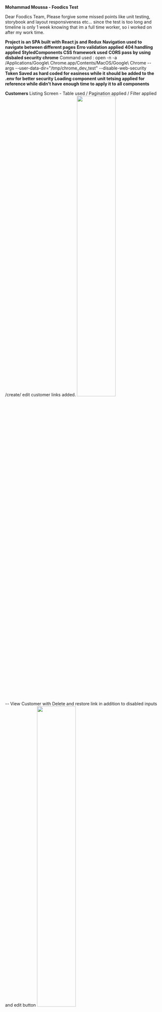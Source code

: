 **Mohammad Moussa - Foodics Test**

Dear Foodics Team, Please forgive some missed points like unit testing, storybook and layout responsiveness etc... since the test is too long and timeline is only 1 week knowing that im a full time worker, so i worked on after my work time.


**Project is an SPA built with React js and Redux**
**Navigation used to navigate between different pages**
**Erro validation applied**
**404 handling applied**
**StyledComponents CSS framework used**
**CORS pass by using disbaled security chrome**
Command used : open -n -a /Applications/Google\ Chrome.app/Contents/MacOS/Google\ Chrome --args --user-data-dir="/tmp/chrome_dev_test" --disable-web-security
**Token Saved as hard coded for easiness while it should be added to the .env for better security**
**Loading component unit tetsing applied for reference while didn't have enough time to apply it to all components**

**Customers**
Listing Screen - Table used / Pagination applied / Filter applied /create/ edit customer links added.
<img src="https://github.com/mohmmadmoussa1988/foodics_test/blob/master/readme/customers_list.png" width="50%">

-- View Customer with Delete and restore link in addition to disabled inputs and edit button
<img src="https://github.com/mohmmadmoussa1988/foodics_test/blob/master/readme/view_customer.png" width="50%">

-- Edit Customer
<img src="https://github.com/mohmmadmoussa1988/foodics_test/blob/master/readme/edit_customer.png" width="50%">

-- Add New Customer
<img src="https://github.com/mohmmadmoussa1988/foodics_test/blob/master/readme/add_new_customer.png" width="50%">


**Products**
Listing Screen - Table used / Pagination applied / Filter applied /create/ edit Products links added.
<img src="https://github.com/mohmmadmoussa1988/foodics_test/blob/master/readme/products.png" width="50%">

-- View Products with Delete and restore link in addition to disabled inputs and edit button
<img src="https://github.com/mohmmadmoussa1988/foodics_test/blob/master/readme/view_product.png" width="50%">

-- Edit Products with active and deactivate toggle
<img src="https://github.com/mohmmadmoussa1988/foodics_test/blob/master/readme/edit_product.png" width="50%">

-- Add New Product
<img src="https://github.com/mohmmadmoussa1988/foodics_test/blob/master/readme/add_new_product.png" width="50%">


**Categories**
Listing Screen - Table used / Pagination applied / Filter applied /create/ edit Products links added / Sorting Link
<img src="https://github.com/mohmmadmoussa1988/foodics_test/blob/master/readme/categories_list.png" width="50%">

-- View Category with Delete and restore link in addition to disabled inputs and edit button and Sorting Link
<img src="https://github.com/mohmmadmoussa1988/foodics_test/blob/master/readme/view_category.png" width="50%">

-- Edit Category with active and deactivate toggle
<img src="https://github.com/mohmmadmoussa1988/foodics_test/blob/master/readme/edit_category.png" width="50%">

-- Add New Category
<img src="https://github.com/mohmmadmoussa1988/foodics_test/blob/master/readme/add_new_category.png" width="50%">

**Sorting Categories**

Drag and drop sorting functionality applied on grid layout and saved to Menu_display as requested , sorting will stay even if reload the application.

-- Before Sorting
<img src="https://github.com/mohmmadmoussa1988/foodics_test/blob/master/readme/before_sorting_categories.png" width="50%">

-- After Sorting
<img src="https://github.com/mohmmadmoussa1988/foodics_test/blob/master/readme/sorted_categories.png" width="50%">

**404 Not Found**
<img src="https://github.com/mohmmadmoussa1988/foodics_test/blob/master/readme/44_not_found.png" width="50%">


**Testing result sample**
<img src="https://github.com/mohmmadmoussa1988/foodics_test/blob/master/readme/tests.png" width="50%">

